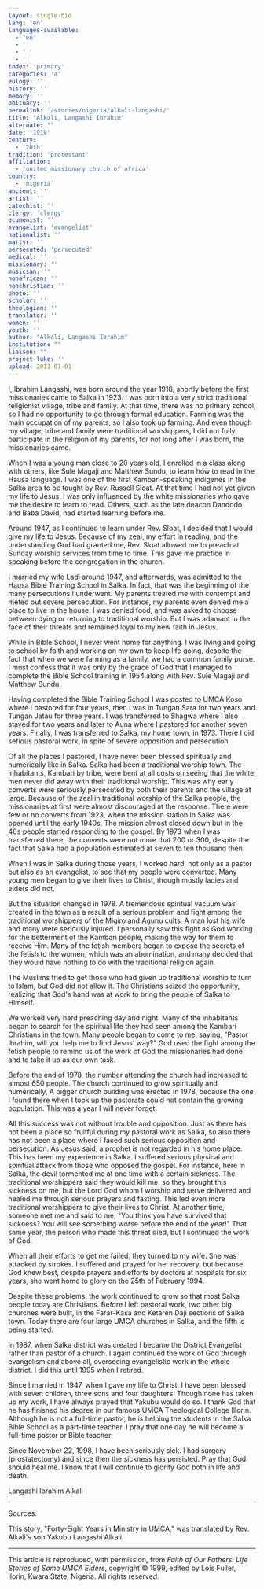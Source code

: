 ```yaml
---
layout: single-bio
lang: 'en'
languages-available:
  - 'en'
  - ' '
  - ' '
  - ' '
index: 'primary'
categories: 'a'
eulogy: ''
history: ''
memory: ''
obituary: ''
permalink: '/stories/nigeria/alkali-langashi/'
title: "Alkali, Langashi Ibrahim"
alternate: ""
date: '1918'
century:
  - '20th'
tradition: 'protestant'
affiliation:
  - 'united missionary church of africa'
country:
  - 'nigeria'
ancient: ''
artist: ''
catechist: ''
clergy: 'clergy'
ecumenist: ''
evangelist: 'evangelist'
nationalist: ''
martyr: ''
persecuted: 'persecuted'
medical: ''
missionary: ''
musician: ''
nonafrican: ''
nonchristian: ''
photo: ''
scholar: ''
theologian: ''
translator: ''
women: ''
youth: ''
author: "Alkali, Langashi Ibrahim"
institution: ""
liaison: ""
project-luke: ''
upload: 2011-01-01
---
```




I, Ibrahim Langashi, was born around the year 1918, shortly before the first missionaries came to Salka in 1923.  I was born into a very strict traditional religionist village, tribe and family.  At that time, there was no primary school, so I had no opportunity to go through formal education.  Farming was the main occupation of my parents, so I also took up farming.  And even though my village, tribe and family were traditional worshippers, I did not fully participate in the religion of my parents, for not long after I was born, the missionaries came.

When I was a young man close to 20 years old, I enrolled in a class along with others, like Sule Magaji and Matthew Sundu, to learn how to read in the Hausa language.  I was one of the first Kambari-speaking indigenes in the Salka area to be taught by Rev. Russell Sloat.  At that time I had not yet given my life to Jesus.  I was only influenced by the white missionaries who gave me the desire to learn to read.  Others, such as the late deacon Dandodo and Baba David, had started learning before me.

Around 1947, as I continued to learn under Rev. Sloat, I decided that I would give my life to Jesus.  Because of my zeal, my effort in reading, and the understanding God had granted me, Rev. Sloat allowed me to preach at Sunday worship services from time to time.  This gave me practice in speaking before the congregation in the church.

I married my wife Ladi around 1947, and afterwards, was admitted to the Hausa Bible Training School in Salka.  In fact, that was the beginning of the many persecutions I underwent.  My parents treated me with contempt and meted out severe persecution.  For instance, my parents even denied me a place to live in the house.  I was denied food, and was asked to choose between dying or returning to traditional worship.  But I was adamant in the face of their threats and remained loyal to my new faith in Jesus.

While in Bible School, I never went home for anything.  I was living and going to school by faith and working on my own to keep life going, despite the fact that when we were farming as a family, we had a common family purse.  I must confess that it was only by the grace of God that I managed to complete the Bible School training in 1954 along with Rev. Sule Magaji and Matthew Sundu.

Having completed the Bible Training School I was posted to UMCA Koso where I pastored for four years, then I was in Tungan Sara for two years and Tungan Jatau for three years.  I was transferred to Shagwa where I also stayed for two years and later to Auna where I pastored for another seven years.  Finally, I was transferred to Salka, my home town, in 1973.  There I did serious pastoral work, in spite of severe opposition and persecution.

Of all the places I pastored, I have never been blessed spiritually and numerically like in Salka.  Salka had been a traditional worship town.  The inhabitants, Kambari by tribe, were bent at all costs on seeing that the white men never did away with their traditional worship.  This was why early converts were seriously persecuted by both their parents and the village at large.  Because of the zeal in traditional worship of the Salka people, the missionaries at first were almost discouraged at the response.  There were few or no converts from 1923, when the mission station in Salka was opened until the early 1940s.  The mission almost closed down but in the 40s people started responding to the gospel.  By 1973 when I was transferred there, the converts were not more that 200 or 300, despite the fact that Salka had a population estimated at seven to ten thousand then.

When I was in Salka during those years, I worked hard, not only as a pastor but also as an evangelist, to see that my people were converted.  Many young men began to give their lives to Christ, though mostly ladies and elders did not.

But the situation changed in 1978.  A tremendous spiritual vacuum was created in the town as a result of a serious problem and fight among the traditional worshippers of the Migiro and Agunu cults.  A man lost his wife and many were seriously injured.  I personally saw this fight as God working for the betterment of the Kambari people, making the way for them to receive Him.  Many of the fetish members began to expose the secrets of the fetish to the women, which was an abomination, and many decided that they would have nothing to do with the traditional religion again.

The Muslims tried to get those who had given up traditional worship to turn to Islam, but God did not allow it.  The Christians seized the opportunity, realizing that God's hand was at work to bring the people of Salka to Himself.

We worked very hard preaching day and night.  Many of the inhabitants began to search for the spiritual life they had seen among the Kambari Christians in the town.  Many people began to come to me, saying, "Pastor Ibrahim, will you help me to find Jesus' way?"  God used the fight among the fetish people to remind us of the work of God the missionaries had done and to take it up as our own task.

Before the end of 1978, the number attending the church had increased to almost 650 people.  The church continued to grow spiritually and numerically, A bigger church building was erected in 1978, because the one I found there when I took up the pastorate could not contain the growing population.  This was a year I will never forget.

All this success was not without trouble and opposition.  Just as there has not been a place so fruitful during my pastoral work as Salka, so also there has not been a place where I faced such serious opposition and persecution.  As Jesus said, a prophet is not regarded in his home place.  This has been my experience in Salka.  I suffered serious physical and spiritual attack from those who opposed the gospel.  For instance, here in Salka, the devil tormented me at one time with a certain sickness.  The traditional worshippers said they would kill me, so they brought this sickness on me, but the Lord God whom I worship and serve delivered and healed me through serious prayers and fasting.  This led even more traditional worshippers to give their lives to Christ.  At another time, someone met me and said to me, "You think you have survived that sickness?  You will see something worse before the end of the year!"  That same year, the person who made this threat died, but I continued the work of God.

When all their efforts to get me failed, they turned to my wife. She was attacked by strokes.  I suffered and prayed for her recovery, but because God knew best, despite prayers and efforts by doctors at hospitals for six years, she went home to glory on the 25th of February 1994.

Despite these problems, the work continued to grow so that most Salka people today are Christians.  Before I left pastoral work, two other big churches were built, in the Farar-Kasa and Ketaren Daji sections of Salka town.  Today there are four large UMCA churches in Salka, and the fifth is being started.

In 1987, when Salka district was created I became the District Evangelist rather than pastor of a church.  I again continued the work of God through evangelism and above all, overseeing evangelistic work in the whole district.  I did this until 1995 when I retired.

Since I married in 1947, when I gave my life to Christ, I have been blessed with seven children, three sons and four daughters.  Though none has taken up my work, I have always prayed that Yakubu would do so.  I thank God that he has finished his degree in our famous UMCA Theological College Illorin.  Although he is not a full-time pastor, he is helping the students in the Salka Bible School as a part-time teacher.  I pray that one day he will become a full-time pastor or Bible teacher.

Since November 22, 1998, I have been seriously sick.  I had surgery (prostatectomy) and since then the sickness has persisted.  Pray that God should heal me.  I know that I will continue to glorify God both in life and death.

Langashi Ibrahim Alkali

---

Sources:

This story, "Forty-Eight Years in Ministry in UMCA," was translated by Rev. Alkali's son Yakubu Langashi Alkali.

---

This article is reproduced, with permission, from *Faith of Our Fathers: Life Stories of Some UMCA Elders*, copyright &copy; 1999, edited by Lois Fuller, Ilorin, Kwara State, Nigeria.  All rights reserved.
